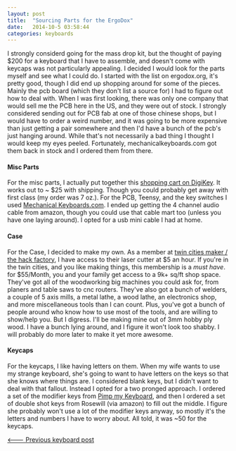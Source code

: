 ```yaml
---
layout: post
title:  "Sourcing Parts for the ErgoDox"
date:   2014-10-5 03:58:44
categories: keyboards
---
```


I strongly considerd going for the mass drop kit, but the thought of paying $200 for a keyboard that I have to assemble, and doesn't come with keycaps was not particularly appealing. I decided I would look for the parts myself and see what I could do. I started with the list on ergodox.org, it's pretty good, though I did end up shopping around for some of the pieces. Mainly the pcb board (which they don't list a source for) I had to figure out how to deal with. When I was first looking, there was only one company that would sell me the PCB here in the US, and they were out of stock. I strongly considered sending out for PCB fab at one of those chinese shops, but I would have to order a weird number, and it was going to be more expensive than just getting a pair somewhere and then I'd have a bunch of the pcb's just hanging around. While that's not necessarily a bad thing I thought I would keep my eyes peeled.  Fortunately, mechanicalkeyboards.com got them back in stock and I ordered them from there.

#### Misc Parts
For the misc parts, I actually put together this [shopping cart on DigiKey](http://www.digikey.com/short/vjnq5). It works out to ~ $25 with shipping. Though you could probably get away with first class (my order was 7 oz.). For the PCB, Teensy, and the key switches I used [Mechanical Keyboards.com](http://mechanicalkeyboards.com/). I ended up getting the 4 channel audio cable from amazon, though you could use that cable mart too (unless you have one laying around). I opted for a usb mini cable I had at home. 

#### Case
For the Case, I decided to make my own. As a member at [twin cities maker / the hack factory](http://www.tcmaker.org), I have access to their laser cutter at $5 an hour. If you're in the twin cities, and you like making things, this membership is a *must have*. for $55/Month, you and your family get access to a 9k+ sq/ft shop space. They've got all of the woodworking big machines you could ask for, from planers and table saws to cnc routers. They've also got a bunch of welders, a couple of 5 axis mills, a metal lathe, a wood lathe, an electronics shop, and more miscellaneous tools than I can count. Plus, you've got a bunch of people around who know how to use most of the tools, and are willing to show/help you. But I digress. I'll be making mine out of 3mm hobby ply wood. I have a bunch lying around, and I figure it won't look too shabby. I will probably do more later to make it yet more awesome.

#### Keycaps
For the keycaps, I like having letters on them. When my wife wants to use my strange keyboard, she's going to want to have letters on the keys so that she knows where things are. I considered blank keys, but I didn't want to deal with that fallout. Instead I opted for a two pronged approach. I ordered a set of the modifier keys from [Pimp my Keyboard](http://keyshop.pimpmykeyboard.com/products/full-keysets/dsa-blank-sets-1), and then I ordered a set of double shot keys from Rosewill (via amazon) to fill out the middle. I figure she probably won't use a lot of the modifier keys anyway, so mostly it's the letters and numbers I have to worry about. All told, it was ~50 for the keycaps.

[<--- Previous keyboard post]({{site.baseurl}}/keyboards/2014/09/17/on-keyboards/)